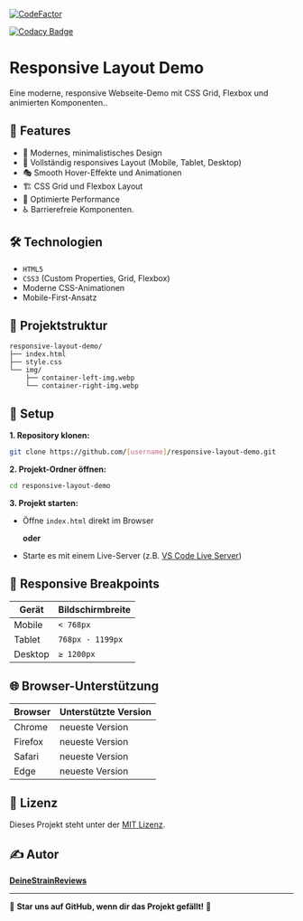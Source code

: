 [![CodeFactor](https://www.codefactor.io/repository/github/deinestrainreviewsdev/tutorial/badge)](https://www.codefactor.io/repository/github/deinestrainreviewsdev/tutorial)

[![Codacy Badge](https://app.codacy.com/project/badge/Grade/fa5414aff52b44d9a6f5d2f0237de7ee)](https://app.codacy.com/gh/DeineStrainReviewsDev/My-First-Project/dashboard?utm_source=gh&utm_medium=referral&utm_content=&utm_campaign=Badge_grade)

# Responsive Layout Demo

Eine moderne, responsive Webseite-Demo mit CSS Grid, Flexbox und animierten Komponenten..

## 🚀 Features

- 🎨 Modernes, minimalistisches Design
- 📱 Vollständig responsives Layout (Mobile, Tablet, Desktop)
- 🎭 Smooth Hover-Effekte und Animationen
- 🏗️ CSS Grid und Flexbox Layout
- 🎯 Optimierte Performance
- ♿ Barrierefreie Komponenten.

## 🛠️ Technologien

- `HTML5`
- `CSS3` (Custom Properties, Grid, Flexbox)
- Moderne CSS-Animationen
- Mobile-First-Ansatz

## 📂 Projektstruktur

```
responsive-layout-demo/
├── index.html
├── style.css
└── img/
    ├── container-left-img.webp
    └── container-right-img.webp
```

## 🔧 Setup

**1\. Repository klonen:**

```bash
git clone https://github.com/[username]/responsive-layout-demo.git
```

**2\. Projekt-Ordner öffnen:**

```bash
cd responsive-layout-demo
```

**3\. Projekt starten:**

- Öffne `index.html` direkt im Browser

  **oder**

- Starte es mit einem Live-Server (z.B. [VS Code Live Server](https://marketplace.visualstudio.com/items?itemName=ritwickdey.LiveServer))

## 📐 Responsive Breakpoints

| Gerät   | Bildschirmbreite |
| ------- | ---------------- |
| Mobile  | `< 768px`        |
| Tablet  | `768px - 1199px` |
| Desktop | `≥ 1200px`       |

## 🌐 Browser-Unterstützung

| Browser | Unterstützte Version |
| ------- | -------------------- |
| Chrome  | neueste Version      |
| Firefox | neueste Version      |
| Safari  | neueste Version      |
| Edge    | neueste Version      |

## 📜 Lizenz

Dieses Projekt steht unter der [MIT Lizenz](LICENSE).

## ✍️ Autor

[**DeineStrainReviews**](https://github.com/DeineStrainReviews)

---

🌟 **Star uns auf GitHub, wenn dir das Projekt gefällt!** 🌟

